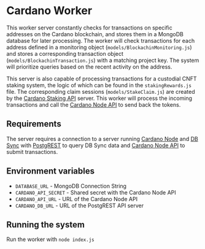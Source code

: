 # Cardano Worker

This worker server constantly checks for transactions on specific addresses on the Cardano blockchain, and stores them in a MongoDB database for later processing. The worker will check transactions for each address defined in a monitoring object (`models/BlockachinMonitoring.js`) and stores a corresponding transaction object (`models/BlockachinTransaction.js`) with a matching project key. The system will prioritize queries based on the recent activity on the address.

This server is also capable of processing transactions for a custodial CNFT staking system, the logic of which can be found in the `stakingRewards.js` file.  The corresponding claim sessions (`models/StakeClaim.js`) are created by the [Cardano Staking API](https://github.com/SteffenKeller/cardano-staking-api) server. This worker will process the incoming transactions and call the [Cardano Node API](https://github.com/SteffenKeller/cardano-node-api) to send back the tokens.

## Requirements

The server requires a connection to a server running [Cardano Node](https://github.com/IntersectMBO/cardano-node) and [DB Sync](https://github.com/IntersectMBO/cardano-db-sync) with [PostgREST](https://postgrest.org) to query DB Sync data and [Cardano Node API](https://github.com/SteffenKeller/cardano-node-api) to submit transactions. 

## Environment variables 

- `DATABASE_URL` - MongoDB Connection String
- `CARDANO_API_SECRET` - Shared secret with the Cardano Node API
- `CARDANO_API_URL` - URL of the Cardano Node API
- `CARDANO_DB_URL` - URL of the PostgREST API server

## Running the system 

Run the worker with `node index.js`
